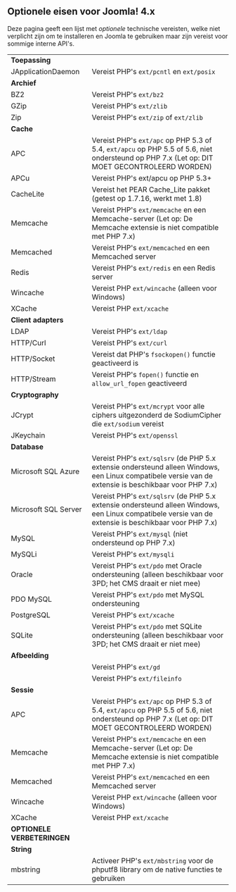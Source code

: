<!-- Filename: J4.x:Optional_Technical_Requirements / Display title: Optionele technische vereisten -->

## Optionele eisen voor Joomla! 4.x

Deze pagina geeft een lijst met *optionele* technische vereisten, welke
niet verplicht zijn om te installeren en Joomla te gebruiken maar zijn
vereist voor sommige interne API's.

|                             |                                                                                                                                                       |
|-----------------------------|-------------------------------------------------------------------------------------------------------------------------------------------------------|
| **Toepassing**              |                                                                                                                                                       |
| JApplicationDaemon          | Vereist PHP's `ext/pcntl` en `ext/posix`                                                                                                              |
| **Archief**                 |                                                                                                                                                       |
| BZ2                         | Vereist PHP's `ext/bz2`                                                                                                                               |
| GZip                        | Vereist PHP's `ext/zlib`                                                                                                                              |
| Zip                         | Vereist PHP's `ext/zip` of `ext/zlib`                                                                                                                 |
| **Cache**                   |                                                                                                                                                       |
| APC                         | Vereist PHP's `ext/apc` op PHP 5.3 of 5.4, `ext/apcu` op PHP 5.5 of 5.6, niet ondersteund op PHP 7.x (Let op: DIT MOET GECONTROLEERD WORDEN)          |
| APCu                        | Vereist PHP's ext/apcu op PHP 5.3+                                                                                                                    |
| CacheLite                   | Vereist het PEAR Cache_Lite pakket (getest op 1.7.16, werkt met 1.8)                                                                                  |
| Memcache                    | Vereist PHP's `ext/memcache` en een Memcache-server (Let op: De Memcache extensie is niet compatible met PHP 7.x)                                     |
| Memcached                   | Vereist PHP's `ext/memcached` en een Memcached server                                                                                                 |
| Redis                       | Vereist PHP's `ext/redis` en een Redis server                                                                                                         |
| Wincache                    | Vereist PHP `ext/wincache` (alleen voor Windows)                                                                                                      |
| XCache                      | Vereist PHP `ext/xcache`                                                                                                                              |
| **Client adapters**         |                                                                                                                                                       |
| LDAP                        | Vereist PHP's `ext/ldap`                                                                                                                              |
| HTTP/Curl                   | Vereist PHP's `ext/curl`                                                                                                                              |
| HTTP/Socket                 | Vereist dat PHP's `fsockopen()` functie geactiveerd is                                                                                                |
| HTTP/Stream                 | Vereist PHP's `fopen()` functie en `allow_url_fopen` geactiveerd                                                                                      |
| **Cryptography**            |                                                                                                                                                       |
| JCrypt                      | Vereist PHP's `ext/mcrypt` voor alle ciphers uitgezonderd de SodiumCipher die `ext/sodium` vereist                                                    |
| JKeychain                   | Vereist PHP's `ext/openssl`                                                                                                                           |
| **Database**                |                                                                                                                                                       |
| Microsoft SQL Azure         | Vereist PHP's `ext/sqlsrv` (de PHP 5.x extensie ondersteund alleen Windows, een Linux compatibele versie van de extensie is beschikbaar voor PHP 7.x) |
| Microsoft SQL Server        | Vereist PHP's `ext/sqlsrv` (de PHP 5.x extensie ondersteund alleen Windows, een Linux compatibele versie van de extensie is beschikbaar voor PHP 7.x) |
| MySQL                       | Vereist PHP's `ext/mysql` (niet ondersteund op PHP 7.x)                                                                                               |
| MySQLi                      | Vereist PHP's `ext/mysqli`                                                                                                                            |
| Oracle                      | Vereist PHP's `ext/pdo` met Oracle ondersteuning (alleen beschikbaar voor 3PD; het CMS draait er niet mee)                                            |
| PDO MySQL                   | Vereist PHP's `ext/pdo` met MySQL ondersteuning                                                                                                       |
| PostgreSQL                  | Vereist PHP's `ext/xcache`                                                                                                                            |
| SQLite                      | Vereist PHP's `ext/pdo` met SQLite ondersteuning (alleen beschikbaar voor 3PD; het CMS draait er niet mee)                                            |
| **Afbeelding**              |                                                                                                                                                       |
|                             | Vereist PHP's `ext/gd`                                                                                                                                |
|                             | Vereist PHP's `ext/fileinfo`                                                                                                                          |
| **Sessie**                  |                                                                                                                                                       |
| APC                         | Vereist PHP's `ext/apc` op PHP 5.3 of 5.4, `ext/apcu` op PHP 5.5 of 5.6, niet ondersteund op PHP 7.x (Let op: DIT MOET GECONTROLEERD WORDEN)          |
| Memcache                    | Vereist PHP's `ext/memcache` en een Memcache-server (Let op: De Memcache extensie is niet compatible met PHP 7.x)                                     |
| Memcached                   | Vereist PHP's `ext/memcached` en een Memcached server                                                                                                 |
| Wincache                    | Vereist PHP `ext/wincache` (alleen voor Windows)                                                                                                      |
| XCache                      | Vereist PHP `ext/xcache`                                                                                                                              |
| **OPTIONELE VERBETERINGEN** |                                                                                                                                                       |
| **String**                  |                                                                                                                                                       |
| mbstring                    | Activeer PHP's `ext/mbstring` voor de phputf8 library om de native functies te gebruiken                                                              |
